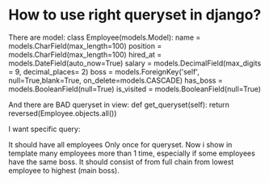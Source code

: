 
# How to use right queryset in django?

There are model:
class Employee(models.Model):
    name = models.CharField(max_length=100)
    position = models.CharField(max_length=100)
    hired_at = models.DateField(auto_now=True)
    salary = models.DecimalField(max_digits = 9, decimal_places= 2)
    boss = models.ForeignKey('self', null=True,blank=True, on_delete=models.CASCADE)
    has_boss = models.BooleanField(null=True)
    is_visited = models.BooleanField(null=True)


And there are BAD queryset in view:
 def get_queryset(self):
        return reversed(Employee.objects.all())

I want specific query:

It should have all employees Only once for queryset. Now i show in template many employees more than 1 time, especially if some employees have the same boss.
It should consist of from full chain from lowest employee to highest (main boss).


        